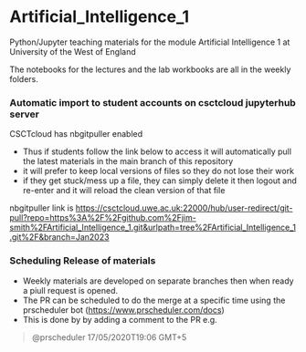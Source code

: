 # Artificial_Intelligence_1
Python/Jupyter teaching materials for the module Artificial Intelligence 1 at University of the West of England 

The notebooks for the lectures and the lab workbooks are all in the weekly folders.


### Automatic import to student accounts on csctcloud jupyterhub server
CSCTcloud has nbgitpuller enabled 
- Thus  if students follow the link below to access  it will automatically pull the latest materials in the main branch of this repository
- it will prefer to keep local versions of files so they do not lose their work
- if they get stuck/mess up a file, they can simply delete it then logout and re-enter and it will reload the clean version of that file

nbgitpuller link is https://csctcloud.uwe.ac.uk:22000/hub/user-redirect/git-pull?repo=https%3A%2F%2Fgithub.com%2Fjim-smith%2FArtificial_Intelligence_1.git&urlpath=tree%2FArtificial_Intelligence_1.git%2F&branch=Jan2023

### Scheduling Release of materials
- Weekly materials are developed on separate branches then when ready a piull request is opened.
- The PR can be scheduled to do the merge at a specific time using the prscheduler bot (https://www.prscheduler.com/docs)
- This is done by by adding a comment to the PR e.g. 
> @prscheduler 17/05/2020T19:06 GMT+5 
